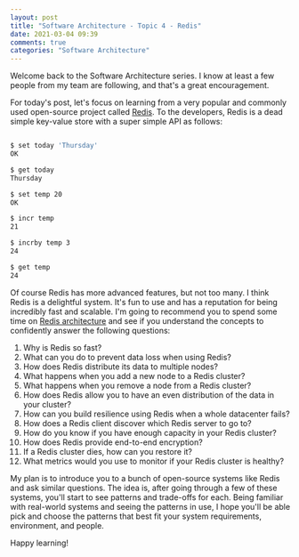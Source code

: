 ```yaml
---
layout: post
title: "Software Architecture - Topic 4 - Redis"
date: 2021-03-04 09:39
comments: true
categories: "Software Architecture"
---
```


Welcome back to the Software Architecture series. I know at least a few people from my team are following, and that's a great encouragement.

For today's post, let's focus on learning from a very popular and commonly used open-source project called [Redis](http://redis.io). To the developers, Redis is a
dead simple key-value store with a super simple API as follows:

```bash

$ set today 'Thursday'
OK

$ get today
Thursday

$ set temp 20
OK

$ incr temp
21

$ incrby temp 3
24

$ get temp
24
```

Of course Redis has more advanced features, but not too many. I think Redis is a delightful system. It's fun to use and has a reputation for being incredibly fast and scalable. I'm going to recommend you to spend some time on [Redis architecture](https://docs.redislabs.com/latest/rs/concepts/) and see if you understand the concepts to confidently answer the following questions:

1. Why is Redis so fast?
2. What can you do to prevent data loss when using Redis?
3. How does Redis distribute its data to multiple nodes?
4. What happens when you add a new node to a Redis cluster?
5. What happens when you remove a node from a Redis cluster?
6. How does Redis allow you to have an even distribution of the data in your cluster?
6. How can you build resilience using Redis when a whole datacenter fails?
7. How does a Redis client discover which Redis server to go to?
8. How do you know if you have enough capacity in your Redis cluster?
9. How does Redis provide end-to-end encryption?
10. If a Redis cluster dies, how can you restore it?
11. What metrics would you use to monitor if your Redis cluster is healthy?


My plan is to introduce you to a bunch of open-source systems like Redis and ask similar questions. The idea is, after going through a few of these systems, you'll start to see patterns and trade-offs for each. Being familiar with real-world systems and seeing the patterns in use, I hope you'll be able pick and choose the patterns that best fit your system requirements, environment, and people.

Happy learning!